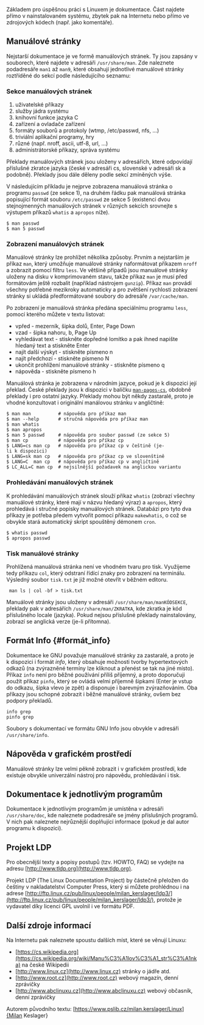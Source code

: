 Základem pro úspěšnou práci s Linuxem je dokumentace. Část najdete přímo
v nainstalovaném systému, zbytek pak na Internetu nebo přímo ve
zdrojových kódech (např. jako komentáře).

Manuálové stránky
-----------------

Nejstarší dokumentace je ve formě manuálových stránek. Ty jsou zapsány v
souborech, které najdete v adresáři `/usr/share/man`. Zde naleznete
podadresáře `man1` až `man9`, které obsahují jednotlivé manuálové
stránky roztříděné do sekcí podle následujícího seznamu:

### Sekce manuálových stránek

1.  uživatelské příkazy
2.  služby jádra systému
3.  knihovní funkce jazyka C
4.  zařízení a ovladače zařízení
5.  formáty souborů a protokoly (wtmp, /etc/passwd, nfs, \...)
6.  triviální aplikační programy, hry
7.  různé (např. nroff, ascii, utf-8, url, \...)
8.  administrátorské příkazy, správa systému

Překlady manuálových stránek jsou uloženy v adresářích, které odpovídají
příslušné zkratce jazyka (české v adresáři cs, slovenské v adresáři sk a
podobně). Překlady jsou dále děleny podle sekcí zmíněných výše.

V následujícím příkladu je nejprve zobrazena manuálová stránka o
programu `passwd` (ze sekce 1), na druhém řádku pak manuálová stránka
popisující formát souboru `/etc/passwd` ze sekce 5 (existenci dvou
stejnojmenných manuálových stránek v různých sekcích srovnejte s
výstupem příkazů `whatis` a `apropos` níže).

`$ man passwd`\
`$ man 5 passwd`

### Zobrazení manuálových stránek

Manuálové stránky lze prohlížet několika způsoby. Prvním a nejstarším je
příkaz `man`, který umožňuje manuálové stránky naformátovat příkazem
`nroff` a zobrazit pomocí filtru `less`. Ve většině případů jsou
manuálové stránky uloženy na disku v komprimovaném stavu, takže příkaz
`man` je musí před formátovám ještě rozbalit (například nástrojem
`gunzip`). Příkaz `man` provádí všechny potřebné mezikroky automaticky a
pro zvětšení rychlosti zobrazení stránky si ukládá předformátované
soubory do adresáře `/var/cache/man`.

Po zobrazení je manuálová stránka předána speciálnímu programu `less`,
pomocí kterého můžete v textu listovat:

-   vpřed - mezerník, šipka dolů, Enter, Page Down
-   vzad - šipka nahoru, b, Page Up
-   vyhledávat text - stiskněte dopředné lomítko a pak ihned napište
    hledaný text a stiskněte Enter
-   najít další výskyt - stiskněte písmeno n
-   najít předchozí - stiskněte písmeno N
-   ukončit prohlížení manuálové stránky - stiskněte písmeno q
-   nápověda - stiskněte písmeno h

Manuálová stránka je zobrazena v národním jazyce, pokud je k dispozici
její překlad. České překlady jsou k dispozici v balíčku
[`man-pages-cs`](man-pages-cs "wikilink"), obdobně překlady i pro
ostatní jazyky. Překlady mohou být někdy zastaralé, proto je vhodné
konzultovat i originální manálovou stránku v angličtině:

`$ man man          # nápověda pro příkaz man`\
`$ man --help       # stručná nápověda pro příkaz man`\
`$ man whatis`\
`$ man apropos`\
`$ man 5 passwd     # nápověda pro soubor passwd (ze sekce 5)`\
`$ man cp           # nápověda pro příkaz cp`\
`$ LANG=cs man cp   # nápověda pro příkaz cp v češtině (je-li k dispozici)`\
`$ LANG=sk man cp   # nápověda pro příkaz cp ve slovenštině`\
`$ LANG=C  man cp   # nápověda pro příkaz cp v angličtině`\
`$ LC_ALL=C man cp  # nejsilnější požadavek na anglickou variantu`

### Prohledávání manuálových stránek

K prohledávání manuálových stránek slouží příkaz `whatis` (zobrazí
všechny manuálové stránky, které mají v názvu hledaný výraz) a
`apropos`, který prohledává i stručné popisky manuálových stránek.
Databázi pro tyto dva příkazy je potřeba předem vytvořit pomocí příkazu
`makewhatis`, o což se obvykle stará automatický skript spouštěný
démonem `cron`.

`$ whatis passwd`\
`$ apropos passwd`

### Tisk manuálové stránky

Prohlížená manuálová stránka není ve vhodném tvaru pro tisk. Využijeme
tedy příkazu `col`, který odstraní řídící znaky pro zobrazení na
terminálu. Výsledný soubor `tisk.txt` je již možné otevřít v běžném
editoru.

` man ls | col -bf > tisk.txt`

Manuálové stránky jsou uloženy v adresáři `/usr/share/man/manKÓDSEKCE`,
překlady pak v adresářích `/usr/share/man/ZKRATKA`, kde zkratka je kód
příslušného locale (jazyka). Pokud nejsou příslušné překlady
nainstalovány, zobrazí se anglická verze (je-li přítomna).

Formát Info {#formát_info}
-----------

Dokumentace ke GNU považuje manuálové stránky za zastaralé, a proto je k
dispozici i formát *info*, který obsahuje možnosti tvorby hypertextových
odkazů (na zvýrazněné termíny lze kliknout a přenést se tak na jiné
místo). Příkaz `info` není pro běžné používání příliš příjemný, a proto
doporučuji použít příkaz `pinfo`, který se ovládá velmi příjemně šipkami
(Enter je vstup do odkazu, šipka vlevo je zpět) a disponuje i barevným
zvýrazňováním. Oba příkazy jsou schopné zobrazit i běžné manuálové
stránky, ovšem bez podpory překladů.

`info grep`\
`pinfo grep`

Soubory s dokumentací ve formátu GNU Info jsou obvykle v adresáři
`/usr/share/info`.

Nápověda v grafickém prostředí
------------------------------

Manuálové stránky lze velmi pěkně zobrazit i v grafickém prostředí, kde
existuje obvykle univerzální nástroj pro nápovědu, prohledávání i tisk.

Dokumentace k jednotlivým programům
-----------------------------------

Dokumentace k jednotlivým programům je umístěna v adresáři
`/usr/share/doc`, kde naleznete podadresáře se jmény příslušných
programů. V nich pak naleznete nejrůznější doplňující informace (pokud
je dal autor programu k dispozici).

Projekt LDP
-----------

Pro obecnější texty a popisy postupů (tzv. HOWTO, FAQ) se vydejte na
adresu [http://www.tldp.org](http://www.tldp.org).

Projekt LDP (The Linux Documentation Project) by částečně přeložen do
češtiny v nakladatelství Computer Press, který si můžete prohlédnou i na
adrese [http://ftp.linux.cz/pub/linux/people/milan_kerslager/ldp3/](http://ftp.linux.cz/pub/linux/people/milan_kerslager/ldp3/),
protože je vydavatel díky licenci GPL uvolnil i ve formátu PDF.

Další zdroje informací
----------------------

Na Internetu pak naleznete spoustu dalších míst, které se věnují Linuxu:

- [https://cs.wikipedia.org](https://cs.wikipedia.org/wiki/Manu%C3%A1lov%C3%A1_str%C3%A1nka) na české Wikipedii
- [http://www.linux.cz](http://www.linux.cz) stránky o jádře atd.
- [http://www.root.cz](http://www.root.cz) webový magazín, denní zprávičky
- [http://www.abclinuxu.cz](http://www.abclinuxu.cz) webový občasník, denní zprávičky

Autorem původního textu: [https://www.pslib.cz/milan.kerslager/Linux]{Milan Keslager}